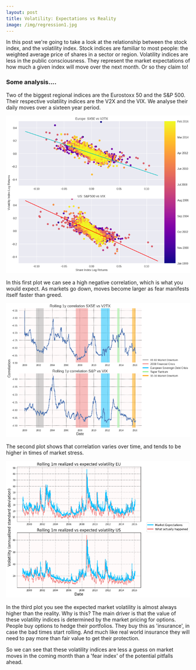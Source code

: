 ```yaml
---
layout: post
title: Volatility: Expectations vs Reality
image: /img/regression1.jpg
---
```


In this post we're going to take a look at the relationship between the stock index, and the volatility index.  Stock indices are familiar to most people: the weighted average price of shares in a sector or region.  Volatility indices are less in the public consciousness. They represent the market expectations of how much a given index will move over the next month.  Or so they claim to!

### Some analysis....

Two of the biggest regional indices are the Eurostoxx 50 and the S&P 500.  Their respective volatility indices are the V2X and the VIX.  We analyse their daily moves over a sixteen year period.

![](/img/regression1.jpg)

In this first plot we can see a high negative correlation, which is what you would expect.  As markets go down, moves become larger as fear manifests itself faster than greed.

![](/img/rolling_corr.jpg)

The second plot shows that correlation varies over time, and tends to be higher in times of market stress.

![](/img/expvsreal.jpg)

In the third plot you see the expected market volatility is almost always higher than the reality.  Why is this?  The main driver is that the value of these volatility indices is determined by the market pricing for options.  People buy options to hedge their portfolios.  They buy this as 'insurance', in case the bad times start rolling.  And much like real world insurance they will need to pay more than fair value to get their protection.  

So we can see that these volatility indices are less a guess on market moves in the coming month than a 'fear index' of the potential pitfalls ahead.
